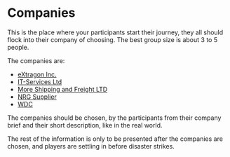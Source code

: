 # Companies
This is the place where your participants start their journey, they all should flock into their company of choosing. The best group size is about 3 to 5 people.

The companies are:
* [eXtragon Inc.](./xgon.md)
* [IT-Services Ltd](./its.md)
* [More Shipping and Freight LTD](./msf.md)
* [NRG Supplier](./nrg.md)
* [WDC](./wdc.md)

The companies should be chosen, by the participants from their company brief and their short description, like in the real world. 

The rest of the information is only to be presented after the companies are chosen, and players are settling in before disaster strikes. 
